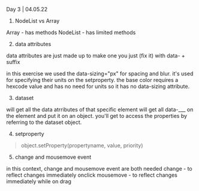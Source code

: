 Day 3 | 04.05.22

1. NodeList vs Array

Array - has methods 
NodeList - has limited methods


2. data attributes

data attributes are just made up
to make one you just (fix it) with data- + suffix 

in this exercise we used the data-sizing="px" for spacing and blur. it's used for specifying their units on the setproperty. the base color requires a hexcode value and has no need for units so it has no data-sizing attribute.  

3. dataset

will get all the data atrributes of that specific element 
will get all data-___ on the element and put it on an object. you'll get to access the properties by referring to the dataset object. 

4. setproperty 
> object.setProperty(propertyname, value, priority)


5. change and mousemove event

in this context, change and mousemove event are both needed
change - to reflect changes immediately onclick
mousemove - to reflect changes immediately while on drag 